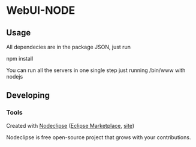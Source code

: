 

# WebUI-NODE



## Usage

All dependecies are in the package JSON, just run

npm install

You can run all the servers in one single step just running /bin/www with nodejs

## Developing



### Tools

Created with [Nodeclipse](https://github.com/Nodeclipse/nodeclipse-1)
 ([Eclipse Marketplace](http://marketplace.eclipse.org/content/nodeclipse), [site](http://www.nodeclipse.org))   

Nodeclipse is free open-source project that grows with your contributions.
